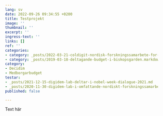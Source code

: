 ```yaml
---
lang: sv
date: 2022-09-26 09:34:55 +0200
title: Testprojekt
image: ''
thumbnail: ''
excerpt: ''
ingress-text: ''
links: []
ref: ''
categories:
- category: _posts/2022-03-21-coldigit-nordisk-forskningssamarbete-for-digitalt-deltagande.md
- category: _posts/2019-03-18-deltagande-budget-i-biskopsgarden.markdown
category:
- Decidim
- Medborgarbudget
testar:
- _posts/2021-12-15-digidem-lab-deltar-i-nobel-week-dialogue-2021.md
- _posts/2020-11-30-digidem-lab-i-omfattande-nordiskt-forskningssamarbete.md
published: false

---
```

Text här